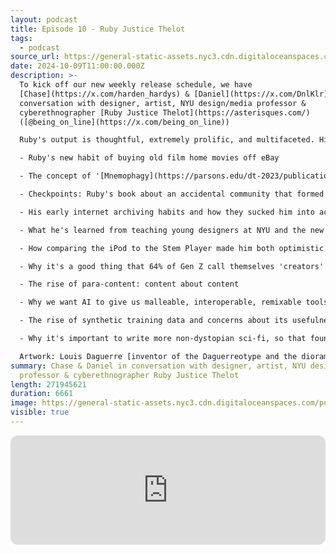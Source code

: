 ```yaml
---
layout: podcast
title: Episode 10 - Ruby Justice Thelot
tags:
  - podcast
source_url: https://general-static-assets.nyc3.cdn.digitaloceanspaces.com/podcasts/episode-10_ruby-justice-thelot.mp3
date: 2024-10-09T11:00:00.000Z
description: >-
  To kick off our new weekly release schedule, we have
  [Chase](https://x.com/harden_hardys) & [Daniel](https://x.com/DnlKlr) in
  conversation with designer, artist, NYU design/media professor &
  cyberethnographer [Ruby Justice Thelot](https://asterisques.com/)
  ([@being_on_line](https://x.com/being_on_line))

  Ruby's output is thoughtful, extremely prolific, and multifaceted. His [writing](https://asterisques.com/Writing) on virtual realms, digital communities and AI offers a unique perspective that overlaps with our interests at Vaporware in key ways. Chiefly, how crucial it is for people and small communities to truly own their own means of coordination and memory. But also how the specific affordances of those digital tools dictate the bounds of memory itself.

  - Ruby's new habit of buying old film home movies off eBay

  - The concept of '[Mnemophagy](https://parsons.edu/dt-2023/publication_entry/mnenophagy/)': "the devouring of memory" and the ephemerality of online culture

  - Checkpoints: Ruby's book about an accidental community that formed in the comment section of a now-deleted YouTube video

  - His early internet archiving habits and how they sucked him into academia through meme page admin

  - What he's learned from teaching young designers at NYU and the new generational attitudes towards technology that he sees crystallizing

  - How comparing the iPod to the Stem Player made him both optimistic and pessimistic about the future of hardware design

  - Why it's a good thing that 64% of Gen Z call themselves 'creators'

  - The rise of para-content: content about content

  - Why we want AI to give us malleable, interoperable, remixable tools, not to repeat forms from the past

  - The rise of synthetic training data and concerns about its usefulness or creativity

  - Why it's important to write more non-dystopian sci-fi, so that founders are inspired to build things besides cyberpunk and 'the Torment Nexus'

  Artwork: Louis Daguerre [inventor of the Daguerreotype and the diorama], "_The Ruins of Holyrood Chapel_", 1824
summary: Chase & Daniel in conversation with designer, artist, NYU design/media
  professor & cyberethnographer Ruby Justice Thelot
length: 271945621
duration: 6661
image: https://general-static-assets.nyc3.cdn.digitaloceanspaces.com/podcasts/episode-10.jpg
visible: true
---
```

<iframe height="175" width="100%" title="Media player" src="https://embed.podcasts.apple.com/us/podcast/episode-10-ruby-justice-thelot/id1750587121?i=1000672365369&amp;itscg=30200&amp;itsct=podcast_box_player&amp;ls=1&amp;mttnsubad=1000672365369&amp;theme=auto" id="embedPlayer" sandbox="allow-forms allow-popups allow-same-origin allow-scripts allow-top-navigation-by-user-activation" allow="autoplay *; encrypted-media *; clipboard-write" style="border: 0px; border-radius: 12px; width: 100%; height: 175px; max-width: 660px;"></iframe>
